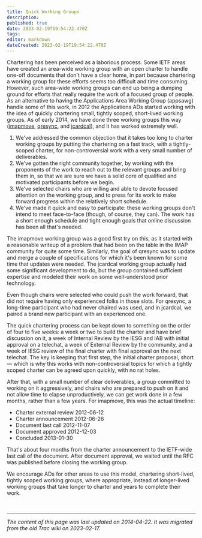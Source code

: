 ```yaml
---
title: Quick Working Groups
description: 
published: true
date: 2023-02-19T19:54:22.470Z
tags: 
editor: markdown
dateCreated: 2023-02-19T19:54:22.470Z
---
```


 Chartering has been perceived as a laborious process. Some IETF areas have created an area-wide working group with an open charter to handle one-off documents that don't have a clear home, in part because chartering a working group for these efforts seems too difficult and time consuming. However, such area-wide working groups can end up being a dumping ground for efforts that really require the work of a focused group of people. As an alternative to having the Applications Area Working Group (​appsawg) handle some of this work, in 2012 the Applications ADs started working with the idea of quickly chartering small, tightly scoped, short-lived working groups. As of early 2014, we have done three working groups this way ([imapmove](https://datatracker.ietf.org/wg/imapmove/charter/), [qresync](https://datatracker.ietf.org/wg/qresync/charter/), and [jcardcal](https://datatracker.ietf.org/wg/jcardcal/charter/)), and it has worked extremely well.

  1.  We've addressed the common objection that it takes too long to charter working groups by putting the chartering on a fast track, with a tightly-scoped charter, for non-controversial work with a very small number of deliverables.
 2.   We've gotten the right community together, by working with the proponents of the work to reach out to the relevant groups and bring them in, so that we are sure we have a solid core of qualified and motivated participants before we begin.
 3.   We've selected chairs who are willing and able to devote focused attention on the working group, and to press for its work to make forward progress within the relatively short schedule.
 4.   We've made it quick and easy to participate: these working groups don't intend to meet face-to-face (though, of course, they can). The work has a short enough schedule and tight enough goals that online discussion has been all that's needed. 

The imapmove working group was a good first try on this, as it started with a reasonable writeup of a problem that had been on the table in the IMAP community for quite some time. Similarly, the goal of qresync was to update and merge a couple of specifications for which it's been known for some time that updates were needed. The jcardcal working group actually had some significant development to do, but the group contained sufficient expertise and modeled their work on some well-understood prior technology.

Even though chairs were selected who could push the work forward, that did not require having only experienced folks in those slots. For qresync, a long-time participant who had never chaired was used, and in jcardcal, we paired a brand new participant with an experienced one.

The quick chartering process can be kept down to something on the order of four to five weeks: a week or two to build the charter and have brief discussion on it, a week of Internal Review by the IESG and IAB with initial approval on a telechat, a week of External Review by the community, and a week of IESG review of the final charter with final approval on the next telechat. The key is keeping that first step, the initial charter proposal, short — which is why this works with non-controversial topics for which a tightly scoped charter can be agreed upon quickly, with no rat holes.

After that, with a small number of clear deliverables, a group committed to working on it aggressively, and chairs who are prepared to push on it and not allow time to elapse unproductively, we can get work done in a few months, rather than a few years. For imapmove, this was the actual timeline:

 -   Charter external review 2012-06-12
 -   Charter announcement 2012-06-26
 -   Document last call 2012-11-07
 -   Document approved 2012-12-03
 -   Concluded 2013-01-30 

That's about four months from the charter announcement to the IETF-wide last call of the document. After document approval, we waited until the RFC was published before closing the working group.

We encourage ADs for other areas to use this model, chartering short-lived, tightly scoped working groups, where appropriate, instead of longer-lived working groups that take longer to charter and years to complete their work.

&nbsp;
&nbsp;
&nbsp;

---

*The content of this page was last updated on 2014-04-22. It was migrated from the old Trac wiki on 2023-02-17.*